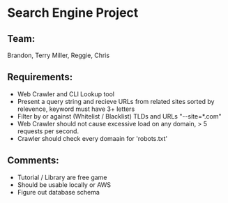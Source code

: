 # Search Engine Project

## Team:
Brandon, Terry Miller, Reggie, Chris

## Requirements:
- Web Crawler and CLI Lookup tool
- Present a query string and recieve URLs from related sites
  sorted by relevence, keyword must have 3+ letters
- Filter by or against (Whitelist / Blacklist) TLDs and URLs "--site=*.com"
- Web Crawler should not cause excessive load on any domain, > 5 requests per second.
- Crawler should check every domaain for 'robots.txt'

## Comments:
- Tutorial / Library are free game
- Should be usable locally or AWS
- Figure out database schema